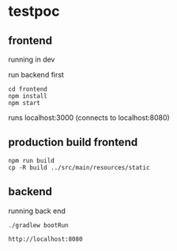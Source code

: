 # testpoc


## frontend

running in dev

run backend first

```
cd frontend
npm install
npm start
```

runs localhost:3000 (connects to localhost:8080)

## production build frontend

```
npm run build
cp -R build ../src/main/resources/static
```



## backend

running back end

```
./gradlew bootRun

http://localhost:8080

```
